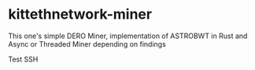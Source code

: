 # kittethnetwork-miner
This one's simple DERO Miner, implementation of ASTROBWT in Rust and Async or Threaded Miner depending on findings

Test SSH